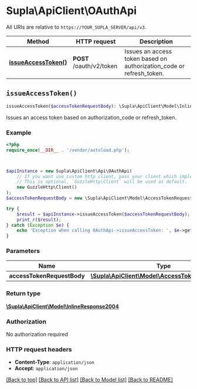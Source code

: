 # Supla\ApiClient\OAuthApi

All URIs are relative to `https://YOUR_SUPLA_SERVER/api/v3`.

Method | HTTP request | Description
------------- | ------------- | -------------
[**issueAccessToken()**](OAuthApi.md#issueAccessToken) | **POST** /oauth/v2/token | Issues an access token based on authorization_code or refresh_token.


## `issueAccessToken()`

```php
issueAccessToken($accessTokenRequestBody): \Supla\ApiClient\Model\InlineResponse2004
```

Issues an access token based on authorization_code or refresh_token.

### Example

```php
<?php
require_once(__DIR__ . '/vendor/autoload.php');



$apiInstance = new Supla\ApiClient\Api\OAuthApi(
    // If you want use custom http client, pass your client which implements `GuzzleHttp\ClientInterface`.
    // This is optional, `GuzzleHttp\Client` will be used as default.
    new GuzzleHttp\Client()
);
$accessTokenRequestBody = new \Supla\ApiClient\Model\AccessTokenRequestBody(); // \Supla\ApiClient\Model\AccessTokenRequestBody

try {
    $result = $apiInstance->issueAccessToken($accessTokenRequestBody);
    print_r($result);
} catch (Exception $e) {
    echo 'Exception when calling OAuthApi->issueAccessToken: ', $e->getMessage(), PHP_EOL;
}
```

### Parameters

Name | Type | Description  | Notes
------------- | ------------- | ------------- | -------------
 **accessTokenRequestBody** | [**\Supla\ApiClient\Model\AccessTokenRequestBody**](../Model/AccessTokenRequestBody.md)|  |

### Return type

[**\Supla\ApiClient\Model\InlineResponse2004**](../Model/InlineResponse2004.md)

### Authorization

No authorization required

### HTTP request headers

- **Content-Type**: `application/json`
- **Accept**: `application/json`

[[Back to top]](#) [[Back to API list]](../../README.md#endpoints)
[[Back to Model list]](../../README.md#models)
[[Back to README]](../../README.md)
